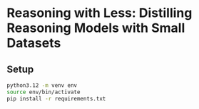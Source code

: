 # Reasoning with Less: Distilling Reasoning Models with Small Datasets

## Setup

```bash
python3.12 -m venv env
source env/bin/activate
pip install -r requirements.txt
```
